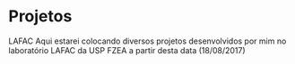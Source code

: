 # Projetos
LAFAC
Aqui estarei colocando diversos projetos desenvolvidos por mim no laboratório LAFAC da USP FZEA a partir desta data (18/08/2017)
